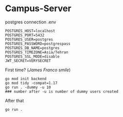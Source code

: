 # Campus-Server
postgres connection .env
```
POSTGRES_HOST=localhost
POSTGRES_PORT=5432
POSTGRES_USER=postgres
POSTGRES_PASSWORD=postgrespass
POSTGRES_DB_NAME=postgres
POSTGRES_TIMEZONE=Asia/Tehran
POSTGRES_SSL_MODE=disable
JWT_SECRET=VERYSECRET
```
First time? (*James Franco smile*)
```
go mod init backend
go mod tidy -compat=1.17
go run . -dummy -u 10
### number after -u is number of dummy users created
```
After that
```
go run . 
```